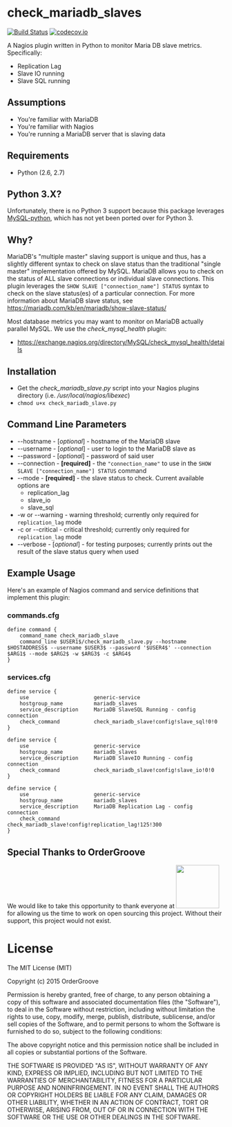 # check_mariadb_slaves
[![Build Status](https://travis-ci.org/ordergroove/check_mariadb_slaves.svg?branch=master)](https://travis-ci.org/ordergroove/check_mariadb_slaves) [![codecov.io](http://codecov.io/github/ordergroove/check_mariadb_slaves/coverage.svg?branch=master)](http://codecov.io/github/ordergroove/check_mariadb_slaves?branch=master)

A Nagios plugin written in Python to monitor Maria DB slave metrics. Specifically:
- Replication Lag
- Slave IO running
- Slave SQL running

## Assumptions
- You're familiar with MariaDB
- You're familiar with Nagios
- You're running a MariaDB server that is slaving data

## Requirements
- Python (2.6, 2.7)

## Python 3.X?
Unfortunately, there is no Python 3 support because this package leverages  [MySQL-python](https://pypi.python.org/pypi/MySQL-python/1.2.5), which has not yet been ported over for Python 3.

## Why?
MariaDB's "multiple master" slaving support is unique and thus, has a slightly different syntax to check on slave status than the traditional "single master" implementation offered by MySQL. MariaDB allows you to check on the status of ALL slave connections or individual slave connections. This plugin leverages the ```SHOW SLAVE ["connection_name"] STATUS``` syntax to check on the slave status(es) of a particular connection. For more information about MariaDB slave status, see https://mariadb.com/kb/en/mariadb/show-slave-status/

Most database metrics you may want to monitor on MariaDB actually parallel MySQL. We use the *check_mysql_health* plugin:
- https://exchange.nagios.org/directory/MySQL/check_mysql_health/details

## Installation
- Get the *check_mariadb_slave.py* script into your Nagios plugins directory (i.e. */usr/local/nagios/libexec*)
- ```chmod u+x check_mariadb_slave.py```

## Command Line Parameters
- --hostname - [*optional*] - hostname of the MariaDB slave
- --username - [*optional*] - user to login to the MariaDB slave as
- --password - [*optional*] - password of said user
- --connection - __[required]__ - the ```"connection_name"``` to use in the ```SHOW SLAVE ["connection_name"] STATUS``` command
- --mode - __[required]__ - the slave status to check. Current available options are 
  - replication_lag
  - slave_io
  - slave_sql
- -w or --warning - warning threshold; currently only required for ```replication_lag``` mode
- -c or --critical - critical threshold; currently only required for ```replication_lag``` mode
- --verbose - [*optional*] - for testing purposes; currently prints out the result of the slave status query when used

## Example Usage
Here's an example of Nagios command and service definitions that implement this plugin:

### commands.cfg
```
define command {
    command_name check_mariadb_slave
    command_line $USER1$/check_mariadb_slave.py --hostname $HOSTADDRESS$ --username $USER3$ --password '$USER4$' --connection $ARG1$ --mode $ARG2$ -w $ARG3$ -c $ARG4$
}
```

### services.cfg
```
define service {    
    use                     generic-service
    hostgroup_name          mariadb_slaves
    service_description     MariaDB SlaveSQL Running - config connection
    check_command           check_mariadb_slave!config!slave_sql!0!0
}   

define service {
    use                     generic-service
    hostgroup_name          mariadb_slaves
    service_description     MariaDB SlaveIO Running - config connection
    check_command           check_mariadb_slave!config!slave_io!0!0
}

define service {
    use                     generic-service
    hostgroup_name          mariadb_slaves
    service_description     MariaDB Replication Lag - config connection
    check_command           check_mariadb_slave!config!replication_lag!125!300
}
```

## Special Thanks to OrderGroove
We would like to take this opportunity to thank everyone at <a href="http://www.ordergroove.com" target="_blank"><img src="http://www.ordergroove.com/sites/all/themes/order_groove/ordergroove_logo.png" width="100"/></a> for allowing us the time to work on open sourcing this project. Without their support, this project would not exist.

License
=======
The MIT License (MIT)

Copyright (c) 2015 OrderGroove

Permission is hereby granted, free of charge, to any person obtaining a copy
of this software and associated documentation files (the "Software"), to deal
in the Software without restriction, including without limitation the rights
to use, copy, modify, merge, publish, distribute, sublicense, and/or sell
copies of the Software, and to permit persons to whom the Software is
furnished to do so, subject to the following conditions:

The above copyright notice and this permission notice shall be included in
all copies or substantial portions of the Software.

THE SOFTWARE IS PROVIDED "AS IS", WITHOUT WARRANTY OF ANY KIND, EXPRESS OR
IMPLIED, INCLUDING BUT NOT LIMITED TO THE WARRANTIES OF MERCHANTABILITY,
FITNESS FOR A PARTICULAR PURPOSE AND NONINFRINGEMENT. IN NO EVENT SHALL THE
AUTHORS OR COPYRIGHT HOLDERS BE LIABLE FOR ANY CLAIM, DAMAGES OR OTHER
LIABILITY, WHETHER IN AN ACTION OF CONTRACT, TORT OR OTHERWISE, ARISING FROM,
OUT OF OR IN CONNECTION WITH THE SOFTWARE OR THE USE OR OTHER DEALINGS IN
THE SOFTWARE.
